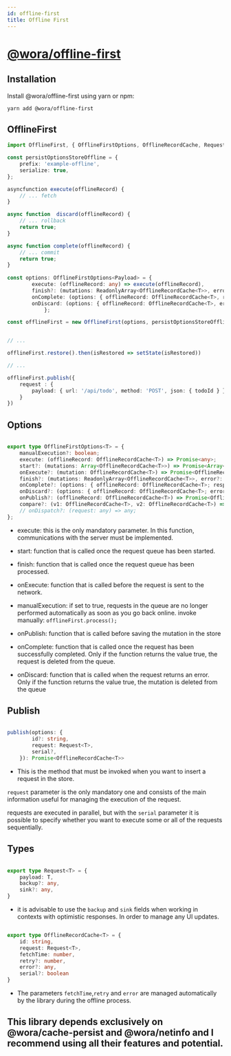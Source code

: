 ```yaml
---
id: offline-first
title: Offline First
---
```


# [@wora/offline-first](https://github.com/morrys/wora)


## Installation

Install @wora/offline-first using yarn or npm:

```
yarn add @wora/offline-first
```

## OfflineFirst


```ts
import OfflineFirst, { OfflineFirstOptions, OfflineRecordCache, Request } from "@wora/offline-first";

const persistOptionsStoreOffline = {
    prefix: 'example-offline',
    serialize: true,
};

asyncfunction execute(offlineRecord) {
    // ... fetch
}

async function  discard(offlineRecord) {
    // ... rollback
    return true;
}

async function complete(offlineRecord) {
    // ... commit
    return true;
}
    
const options: OfflineFirstOptions<Payload> = {
        execute: (offlineRecord: any) => execute(offlineRecord),
        finish?: (mutations: ReadonlyArray<OfflineRecordCache<T>>, error?: Error ) => undefined,
        onComplete: (options: { offlineRecord: OfflineRecordCache<T>, response: any }) => complete(options),
        onDiscard: (options: { offlineRecord: OfflineRecordCache<T>, error: any }) => discard(options),
            };

const offlineFirst = new OfflineFirst(options, persistOptionsStoreOffline);  


// ...

offlineFirst.restore().then(isRestored => setState(isRestored))

// ...

offlineFirst.publish({
    request : {
        payload: { url: '/api/todo', method: 'POST', json: { todoId } }
    }
})

```

## Options

```ts

export type OfflineFirstOptions<T> = {
    manualExecution?: boolean;
    execute: (offlineRecord: OfflineRecordCache<T>) => Promise<any>;
    start?: (mutations: Array<OfflineRecordCache<T>>) => Promise<Array<OfflineRecordCache<T>>>;
    onExecute?: (mutation: OfflineRecordCache<T>) => Promise<OfflineRecordCache<T>>;
    finish?: (mutations: ReadonlyArray<OfflineRecordCache<T>>, error?: Error) => Promise<void>;
    onComplete?: (options: { offlineRecord: OfflineRecordCache<T>; response: any }) => Promise<boolean>;
    onDiscard?: (options: { offlineRecord: OfflineRecordCache<T>; error: any }) => Promise<boolean>;
    onPublish?: (offlineRecord: OfflineRecordCache<T>) => Promise<OfflineRecordCache<T>>;
    compare?: (v1: OfflineRecordCache<T>, v2: OfflineRecordCache<T>) => number;
    // onDispatch?: (request: any) => any;
};

```
* execute: this is the only mandatory parameter. In this function, communications with the server must be implemented.

* start: function that is called once the request queue has been started.

* finish: function that is called once the request queue has been processed.

* onExecute: function that is called before the request is sent to the network.

* manualExecution: if set to true, requests in the queue are no longer performed automatically as soon as you go back online. invoke manually: `offlineFirst.process();`

* onPublish: function that is called before saving the mutation in the store

* onComplete: function that is called once the request has been successfully completed. Only if the function returns the value true, the request is deleted from the queue.

* onDiscard: function that is called when the request returns an error. Only if the function returns the value true, the mutation is deleted from the queue

## Publish

```ts

publish(options: {
        id?: string,
        request: Request<T>,
        serial?,
    }): Promise<OfflineRecordCache<T>>

```

* This is the method that must be invoked when you want to insert a request in the store. 

`request` parameter is the only mandatory one and consists of the main information useful for managing the execution of the request.

requests are executed in parallel, but with the `serial` parameter it is possible to specify whether you want to execute some or all of the requests sequentially.

## Types

```ts

export type Request<T> = {
    payload: T,
    backup?: any,
    sink?: any,
}

```

* it is advisable to use the `backup` and `sink` fields when working in contexts with optimistic responses. In order to manage any UI updates.


```ts

export type OfflineRecordCache<T> = {
    id: string,
    request: Request<T>,
    fetchTime: number,
    retry?: number,
    error?: any,
    serial?: boolean
}

```

* The parameters `fetchTime`,`retry` and `error` are managed automatically by the library during the offline process.


## This library depends exclusively on @wora/cache-persist and @wora/netinfo and I recommend using all their features and potential.
